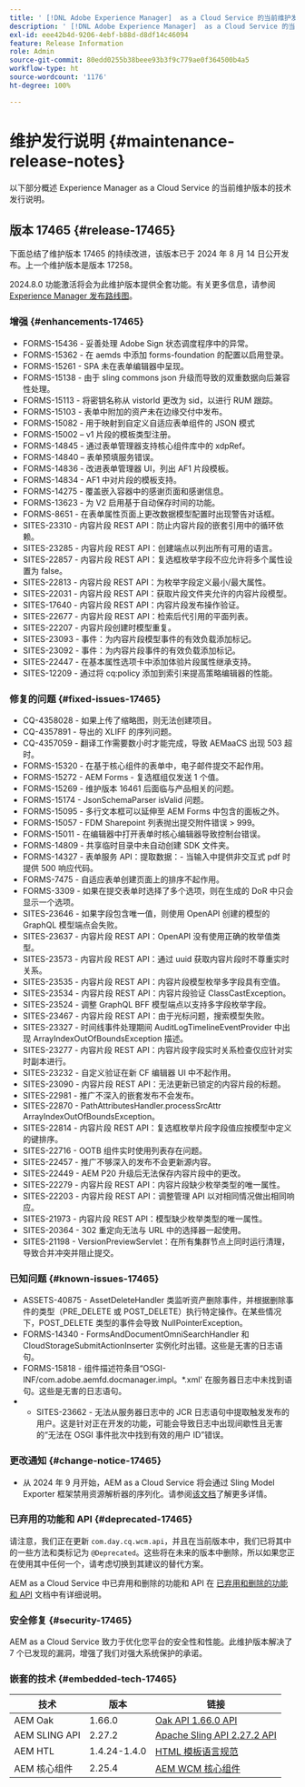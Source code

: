 ```yaml
---
title: ' [!DNL Adobe Experience Manager]  as a Cloud Service 的当前维护发行说明。'
description: ' [!DNL Adobe Experience Manager]  as a Cloud Service 的当前维护发行说明。'
exl-id: eee42b4d-9206-4ebf-b88d-d8df14c46094
feature: Release Information
role: Admin
source-git-commit: 80edd0255b38beee93b3f9c779ae0f364500b4a5
workflow-type: ht
source-wordcount: '1176'
ht-degree: 100%

---
```



# 维护发行说明 {#maintenance-release-notes}

以下部分概述 Experience Manager as a Cloud Service 的当前维护版本的技术发行说明。

## 版本 17465 {#release-17465}

下面总结了维护版本 17465 的持续改进，该版本已于 2024 年 8 月 14 日公开发布。上一个维护版本是版本 17258。

2024.8.0 功能激活将会为此维护版本提供全套功能。有关更多信息，请参阅[ Experience Manager 发布路线图](https://experienceleague.adobe.com/zh-hans/docs/experience-manager-release-information/aem-release-updates/update-releases-roadmap)。

### 增强 {#enhancements-17465}

* FORMS-15436 - 妥善处理 Adobe Sign 状态调度程序中的异常。
* FORMS-15362 - 在 aemds 中添加 forms-foundation 的配置以启用登录。
* FORMS-15261 - SPA 未在表单编辑器中呈现。
* FORMS-15138 - 由于 sling commons json 升级而导致的双重数据向后兼容性处理。
* FORMS-15113 - 将密钥名称从 vistorId 更改为 sid，以进行 RUM 跟踪。
* FORMS-15103 - 表单中附加的资产未在边缘交付中发布。
* FORMS-15082 - 用于映射到自定义自适应表单组件的 JSON 模式
* FORMS-15002 – v1 片段的模板类型注册。
* FORMS-14845 - 通过表单管理器支持核心组件库中的 xdpRef。
* FORMS-14840 – 表单预填服务错误。
* FORMS-14836 - 改进表单管理器 UI，列出 AF1 片段模板。
* FORMS-14834 - AF1 中对片段的模板支持。
* FORMS-14275 - 覆盖嵌入容器中的感谢页面和感谢信息。
* FORMS-13623 - 为 V2 启用基于自动保存时间的功能。
* FORMS-8651 - 在表单属性页面上更改数据模型配置时出现警告对话框。
* SITES-23310 - 内容片段 REST API：防止内容片段的嵌套引用中的循环依赖。
* SITES-23285 - 内容片段 REST API：创建端点以列出所有可用的语言。
* SITES-22857 - 内容片段 REST API：复选框枚举字段不应允许将多个属性设置为 false。
* SITES-22813 - 内容片段 REST API：为枚举字段定义最小/最大属性。
* SITES-22031 - 内容片段 REST API：获取片段文件夹允许的内容片段模型。
* SITES-17640 - 内容片段 REST API：内容片段发布操作验证。
* SITES-22677 - 内容片段 REST API：检索后代引用的平面列表。
* SITES-22207 - 内容片段创建时模型重复。
* SITES-23093 - 事件：为内容片段模型事件的有效负载添加标记。
* SITES-23092 - 事件：为内容片段事件的有效负载添加标记。
* SITES-22447 - 在基本属性选项卡中添加体验片段属性继承支持。
* SITES-12209 - 通过将 cq:policy 添加到索引来提高策略编辑器的性能。

### 修复的问题 {#fixed-issues-17465}

* CQ-4358028 - 如果上传了缩略图，则无法创建项目。
* CQ-4357891 - 导出的 XLIFF 的序列问题。
* CQ-4357059 - 翻译工作需要数小时才能完成，导致 AEMaaCS 出现 503 超时。
* FORMS-15320 - 在基于核心组件的表单中，电子邮件提交不起作用。
* FORMS-15272 - AEM Forms - 复选框组仅发送 1 个值。
* FORMS-15269 - 维护版本 16461 后面临与产品相关的问题。
* FORMS-15174 - JsonSchemaParser isValid 问题。
* FORMS-15095 - 多行文本框可以延伸至 AEM Forms 中包含的面板之外。
* FORMS-15057 - FDM Sharepoint 列表抛出提交附件错误 > 999。
* FORMS-15011 - 在编辑器中打开表单时核心编辑器导致控制台错误。
* FORMS-14809 - 共享临时目录中未自动创建 SDK 文件夹。
* FORMS-14327 - 表单服务 API：提取数据：- 当输入中提供非交互式 pdf 时提供 500 响应代码。
* FORMS-7475 - 自适应表单创建页面上的排序不起作用。
* FORMS-3309 - 如果在提交表单时选择了多个选项，则在生成的 DoR 中只会显示一个选项。
* SITES-23646 - 如果字段包含唯一值，则使用 OpenAPI 创建的模型的 GraphQL 模型端点会失败。
* SITES-23637 - 内容片段 REST API：OpenAPI 没有使用正确的枚举值类型。
* SITES-23573 - 内容片段 REST API：通过 uuid 获取内容片段时不尊重实时关系。
* SITES-23535 - 内容片段 REST API：内容片段模型枚举多字段具有空值。
* SITES-23534 - 内容片段 REST API：内容片段验证 ClassCastException。
* SITES-23524 - 调整 GraphQL BFF 模型端点以支持多字段枚举字段。
* SITES-23467 - 内容片段 REST API：由于光标问题，搜索模型失败。
* SITES-23327 - 时间线事件处理期间 AuditLogTimelineEventProvider 中出现 ArrayIndexOutOfBoundsException 描述。
* SITES-23277 - 内容片段 REST API：内容片段字段实时关系检查仅应针对实时副本进行。
* SITES-23232 - 自定义验证在新 CF 编辑器 UI 中不起作用。
* SITES-23090 - 内容片段 REST API：无法更新已锁定的内容片段的标题。
* SITES-22981 - 推广不深入的嵌套发布不会发布。
* SITES-22870 - PathAttributesHandler.processSrcAttr ArrayIndexOutOfBoundsException。
* SITES-22814 - 内容片段 REST API：复选框枚举片段字段值应按模型中定义的键排序。
* SITES-22716 - OOTB 组件实时使用列表存在问题。
* SITES-22457 - 推广不够深入的发布不会更新源内容。
* SITES-22449 - AEM P20 升级后无法保存内容片段中的更改。
* SITES-22279 - 内容片段 REST API：内容片段缺少枚举类型的唯一属性。
* SITES-22203 - 内容片段 REST API：调整管理 API 以对相同情况做出相同响应。
* SITES-21973 - 内容片段 REST API：模型缺少枚举类型的唯一属性。
* SITES-20364 - 302 重定向无法与 URL 中的选择器一起使用。
* SITES-21198 - VersionPreviewServlet：在所有集群节点上同时运行清理，导致合并冲突并阻止提交。

### 已知问题 {#known-issues-17465}

* ASSETS-40875 - AssetDeleteHandler 类监听资产删除事件，并根据删除事件的类型（PRE_DELETE 或 POST_DELETE）执行特定操作。在某些情况下，POST_DELETE 类型的事件会导致 NullPointerException。
* FORMS-14340 - FormsAndDocumentOmniSearchHandler 和 CloudStorageSubmitActionInserter 实例化时出错。这些是无害的日志语句。
* FORMS-15818 - 组件描述符条目“OSGI-INF/com.adobe.aemfd.docmanager.impl。*.xml&#39; 在服务器日志中未找到语句。这些是无害的日志语句。
* 
   * SITES-23662 - 无法从服务器日志中的 JCR 日志语句中提取触发发布的用户。这是针对正在开发的功能，可能会导致日志中出现间歇性且无害的“无法在 OSGI 事件批次中找到有效的用户 ID”错误。

### 更改通知 {#change-notice-17465}

* 从 2024 年 9 月开始，AEM as a Cloud Service 将会通过 Sling Model Exporter 框架禁用资源解析器的序列化。请参阅[该文档](/help/implementing/developing/hybrid/disallow-the-serialization-of-resourceresolvers-via-sling-model-exporter.md)了解更多详情。

### 已弃用的功能和 API {#deprecated-17465}

请注意，我们正在更新 `com.day.cq.wcm.api`，并且在当前版本中，我们已将其中的一些方法和类标记为 `@Deprecated`。这些将在未来的版本中删除，所以如果您正在使用其中任何一个，请考虑切换到其建议的替代方案。

AEM as a Cloud Service 中已弃用和删除的功能和 API 在 [已弃用和删除的功能和 API](/help/release-notes/deprecated-removed-features.md) 文档中有详细说明。

### 安全修复 {#security-17465}

AEM as a Cloud Service 致力于优化您平台的安全性和性能。此维护版本解决了 7 个已发现的漏洞，增强了我们对强大系统保护的承诺。

### 嵌套的技术 {#embedded-tech-17465}

| 技术 | 版本 | 链接 |
|---|---|---|
| AEM Oak | 1.66.0 | [Oak API 1.66.0 API](https://www.javadoc.io/doc/org.apache.jackrabbit/oak-api/1.66.0/index.html) |
| AEM SLING API | 2.27.2 | [Apache Sling API 2.27.2 API](https://www.javadoc.io/doc/org.apache.sling/org.apache.sling.api/latest/index.html) |
| AEM HTL | 1.4.24-1.4.0 | [HTML 模板语言规范](https://github.com/adobe/htl-spec) |
| AEM 核心组件 | 2.25.4 | [AEM WCM 核心组件](https://github.com/adobe/aem-core-wcm-components) |
